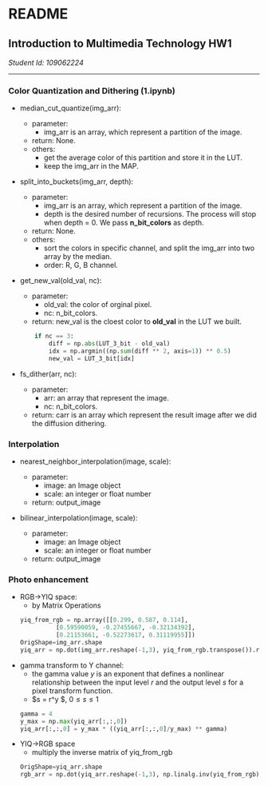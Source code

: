 # README
## Introduction to Multimedia Technology HW1
*Student Id: 109062224*

---

### Color Quantization and Dithering (1.ipynb)

- median_cut_quantize(img_arr):
    - parameter: 
        - img_arr is an array, which represent a partition of the image.
    - return: None.
    - others: 
        - get the average color of this partition and store it in the LUT.
        - keep the img_arr in the MAP.

- split_into_buckets(img_arr, depth):
    - parameter:
        - img_arr is an array, which represent a partition of the image.
        - depth is the desired number of recursions. The process will stop when depth = 0. We pass **n_bit_colors** as depth.
    - return: None.
    - others:
        - sort the colors in specific channel, and split the img_arr into two array by the median.
        - order: R, G, B channel.

- get_new_val(old_val, nc):
    - parameter: 
        - old_val: the color of orginal pixel.
        - nc: n_bit_colors.
    - return: new_val is the cloest color to **old_val** in the  LUT we built.
    ```python
        if nc == 3:
            diff = np.abs(LUT_3_bit - old_val)
            idx = np.argmin((np.sum(diff ** 2, axis=1)) ** 0.5)
            new_val = LUT_3_bit[idx]
    ```

- fs_dither(arr, nc):
    - parameter:
        - arr: an array that represent the image.
        - nc: n_bit_colors.
    - return: carr is an array which represent the result image after we did the diffusion dithering.

### Interpolation
- nearest_neighbor_interpolation(image, scale):
    - parameter:
        - image: an Image object
        - scale: an integer or float number
    - return: output_image

- bilinear_interpolation(image, scale):
    - parameter:
        - image: an Image object
        - scale: an integer or float number
    - return: output_image


### Photo enhancement
- RGB->YIQ space:
    - by Matrix Operations
    ```python
    yiq_from_rgb = np.array([[0.299, 0.587, 0.114],
              [0.59590059, -0.27455667, -0.32134392],
              [0.21153661, -0.52273617, 0.31119955]])
    OrigShape=img_arr.shape
    yiq_arr = np.dot(img_arr.reshape(-1,3), yiq_from_rgb.transpose()).reshape(OrigShape)
    ```
- gamma transform to Y channel:
    - the gamma value *y* is an exponent that defines a nonlinear relationship between the input level *r* and the output level *s* for a pixel transform function.
    - $s = r^y $, $0 \leq s \leq 1$
    ```python
    gamma = 4
    y_max = np.max(yiq_arr[:,:,0])
    yiq_arr[:,:,0] = y_max * ((yiq_arr[:,:,0]/y_max) ** gamma)
    ```
- YIQ->RGB space
    - multiply the inverse matrix of yiq_from_rgb
    ```python
    OrigShape=yiq_arr.shape
    rgb_arr = np.dot(yiq_arr.reshape(-1,3), np.linalg.inv(yiq_from_rgb).transpose()).reshape(OrigShape)
    ```

<style>
table th{
    width: 100%;
}
</style>